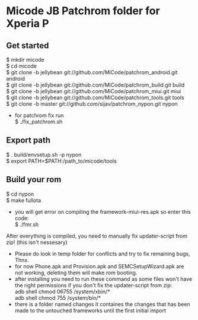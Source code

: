 Micode JB Patchrom folder for Xperia P
=======================================



Get started
----------------

 $ mkdir micode <br>
 $ cd micode <br>
 $ git clone -b jellybean git://github.com/MiCode/patchrom_android.git android <br>
 $ git clone -b jellybean git://github.com/MiCode/patchrom_build.git build <br>
 $ git clone -b jellybean git://github.com/MiCode/patchrom_miui.git miui <br>
 $ git clone -b jellybean git://github.com/MiCode/patchrom_tools.git tools <br>
 $ git clone -b master git://github.com/sijav/patchrom_nypon.git nypon <br>
 
 - for patchrom fix run <br>
 $ ./fix_patchrom.sh <br>
 
 
 
Export path
-----------

 $ . build/envsetup.sh -p nypon <br>
 $ export PATH=$PATH:/path_to/micode/tools <br>
 
 
 
Build your rom
--------------

 $ cd nypon <br>
 $ make fullota <br>
  - you will get error on compiling the framework-miui-res.apk so enter this code:<br>
 $ ./fmr.sh
 
 After everything is compiled, you need to manually fix updater-script from zip! (this isn't nessesary)
 
 - Please do look in temp folder for conflicts and try to fix remaining bugs, Thnx.
 - for now Phone.apk and Provision.apk and SEMCSetupWizard.apk are not working, deleting them will make rom booting.
 - after installing you need to run these command as some files won't have the right permissions if you don't fix the updater-script from zip:<br>
 	adb shell chmod 06755 /system/xbin/* <br>
 	adb shell chmod 755 /system/bin/* <br>
 - there is a folder named changes it containes the changes that has been made to the untouched frameworks until the first initial import
 

